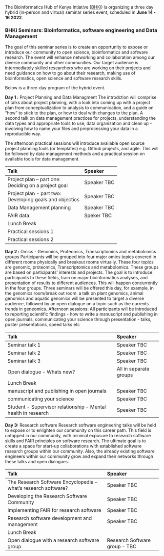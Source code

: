 The Bioinformatics Hub of Kenya Intiative ([BHKi](https://bhki.org/)) is organizing a three day hybrid (in-person and virtual) seminar series event, scheduled in **June 14 - 16 2022**. 

### BHKi Seminars: Bioinformatics, software engineering and Data Management

The goal of this seminar series  is to create an opportunity to expose or introduce our community to open science, bioinformatics and software research. The event will enhance networking and collaboration among our diverse community and other communities. Our target audience is intermediately skilled researchers who are working on their projects and need guidance on how to go about their research, making use of bioinformatics, open science and software research skills. 

Below is a three-day program of the hybrid event.

**Day 1 :** Project Planning and Data Managment
The introdction will comprise of talks about project planning, with a look into coming up with a project plan from conceptualization to analysis to communication, and a guide on “how” to stick to the plan, or how to deal with changes to the plan. A second talk on data management practices for projects, understanding the data types and appropriate tools to use, data organization and clean up - involving how to name your files and preprocessing your data in a reproducible way.  

The afternoon practical sessions will introduce available open source project planning tools (or templates) e.g. Github projects, and agile. This will be followed by data management methods and a practical session on available tools for data management.


| **Talk** | **Speaker** |
|:---------------------- | :-------------------------------------------- |
|Project plan – part one: <br/>Deciding on a project goal | Speaker TBC |
|Project plan - part two: <br/>Developing goals and objectics | Speaker TBC|
|Data Management planning | Speaker TBC|
|FAIR data| Speker TBC|
|Lunch Break|
|Practical sessions 1|
|Practical sessions 2 |


**Day 2 :**  Omics - Genomics, Proteomics, Transcriptomics and metabolomics groups 
Participants will be grouped into four major omics topics covered in different rooms physically and breakout rooms virtually. These four topics are genomic, proteomics, Transcriptomics and metabolomics. These groups are based on participants' interests and projects. The goal is to introduce participants to these fields, train on major bioinformatics analyses, and presentation of results to different audiences. This will happen concurrently in the four groups. Three seminars will be offered this day, for example, in the genomics room/break out room: a talk on plant genomics, animal genomics and aquatic genomics will be presented to target a diverse audience, followed by an open dialogue on a topic such as the currents trends in geneomics. 
Afternoon sessions: All participants will be introduced to reporting scientific findings - how to write a manuscript and publishing in open journals, communicating your science through presentation - talks, poster presentations, speed talks etc


| **Talk** | **Speaker** |
|:---------------------- | :------------------------------------- |
|Seminar talk 1 | Speaker TBC |
|Seminar talk 2 | Speaker TBC|
|Seminar talk 3 | Speaker TBC|
|Open dialogue - Whats new? | All in separate groups |
|Lunch Break|
|manuscript and publishing in open journals| Speaker TBC|
|communicating your science | Speaker TBC |
|Student - Supervisor relationship - Mental health in research| Speaker TBC|


**Day 3:** Research software 
Research software engineering talks will be held to expose or to enlighten our community on this career path. This field is untapped in our community, with minimal exposure to research software skills and FAIR principles on software research. The ultimate goal is to create a space for start-up collaborations with established software research groups within our community. Also, the already existing software engineers within our community grow and expand their networks through these talks and open dialogues.

| **Talk** | **Speaker** |
|:---------------------- | :------------------------------------- |
|The Research Software Encyclopedia – what’s research software? | Speaker TBC |
| Developing the Research Software Community | Speaker TBC|
|Implementing FAIR for research software | Speaker TBC|
|Research software development and management | Speaker TBC |
|Lunch Break|
|Open dialogue with a research software group | Research Software group - TBC|



